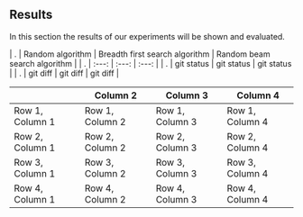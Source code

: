 ## Results

In this section the results of our experiments will be shown and evaluated. 



| . | Random algorithm | Breadth first search algorithm | Random beam search algorithm |
| . |      :---:   |     :---:      |   :---: |
| . | git status   | git status     | git status    |
| . | git diff     | git diff       | git diff      |


|     | Column 2 | Column 3 | Column 4 |
| --- | --- | --- | --- |
| Row 1, Column 1 | Row 1, Column 2 | Row 1, Column 3 | Row 1, Column 4 |
| Row 2, Column 1 | Row 2, Column 2 | Row 2, Column 3 | Row 2, Column 4 |
| Row 3, Column 1 | Row 3, Column 2 | Row 3, Column 3 | Row 3, Column 4 |
| Row 4, Column 1 | Row 4, Column 2 | Row 4, Column 3 | Row 4, Column 4 |
